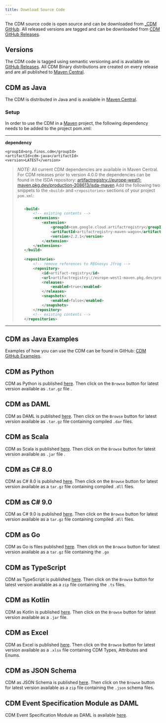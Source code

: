 ```yaml
---
title: Download Source Code
---
```


The CDM source code is open source and can be downloaded from [\_CDM
GitHub](https://github.com/finos/common-domain-model). All released versions are tagged and can be downloaded from
[CDM GitHub Releases](https://github.com/finos/common-domain-model/releases).

## Versions

The CDM code is tagged using semantic versioning and is available on
[GitHub
Releases](https://github.com/finos/common-domain-model/releases). All
CDM Binary distributions are created on every release and are all
published to [Maven
Central](https://central.sonatype.com/artifact/org.finos.cdm/cdm-parent).

## CDM as Java

The CDM is distributed in Java and is available in [Maven
Central](https://central.sonatype.com).

### Setup

In order to use the CDM in a [Maven](https://maven.apache.org) project,
the following dependency needs to be added to the project pom.xml:

---
**dependency**

  
    <groupId>org.finos.cdm</groupId>   
    <artifactId>cdm-java</artifactId>   
    <version>LATEST</version>

> _NOTE:_ All current CDM dependencies are available in Maven Central.
> For CDM releases prior to version 4.0.0 the dependencies can be found in the ISDA repository: <artifactregistry://europe-west1-maven.pkg.dev/production-208613/isda-maven>
> Add the following two snippets to the `<build>` and `<repositories>` sections of your project `pom.xml`:
>
> ```xml
>
>    <build>
>        <!-- existing contents -->
>        <extensions>
>            <extension>
>                <groupId>com.google.cloud.artifactregistry</groupId>
>                <artifactId>artifactregistry-maven-wagon</artifactId>
>                <version>2.2.1</version>
>            </extension>
>        </extensions>
>    </build>
>    
>    <repositories>
>        <!-- remove references to REGnosys Jfrog -->
>        <repository>
>            <id>artifact-registry</id>
>            <url>artifactregistry://europe-west1-maven.pkg.dev/production-208613/isda-maven</url>
>            <releases>
>                <enabled>true</enabled>
>            </releases>
>            <snapshots>
>                <enabled>false</enabled>
>            </snapshots>
>        </repository>
>        <!-- existing contents -->
>    </repositories>
>```

---

## CDM as Java Examples

Examples of how you can use
the CDM can be found in GitHub: [CDM GitHub Examples](https://github.com/finos/common-domain-model/tree/master/examples).

## CDM as Python

CDM as Python is published
[here](https://central.sonatype.com/artifact/org.finos.cdm/cdm-python/versions). Then click on the `Browse` button for latest version available as `.tar.gz` file .

## CDM as DAML

CDM as DAML is published
[here](https://central.sonatype.com/artifact/org.finos.cdm/cdm-daml/versions). Then click on the `Browse` button for latest version available as `.tar.gz` file containing compiled `.dar` files.

## CDM as Scala

CDM as Scala is published 
[here](https://central.sonatype.com/artifact/org.finos.cdm/cdm-scala/versions). Then click on the `Browse` button for latest version available as `.jar` file .

## CDM as C# 8.0

CDM as C# 8.0 is published
[here](https://central.sonatype.com/artifact/org.finos.cdm/cdm-csharp8/versions). Then click on the `Browse` button for latest version available as a `tar.gz` file containing compiled `.dll` files.

## CDM as C# 9.0

CDM as C# 9.0 is published
[here](https://central.sonatype.com/artifact/org.finos.cdm/cdm-csharp9/versions). Then click on the `Browse` button for latest version available as a `tar.gz` file containing compiled `.dll` files.

## CDM as Go

CDM as Go is files published
[here](https://central.sonatype.com/artifact/org.finos.cdm/cdm-golang/versions). Then click on the `Browse` button for latest version available as a `tar.gz` file containing the `.go`

## CDM as TypeScript

CDM as TypeScript is published
[here](https://central.sonatype.com/artifact/org.finos.cdm/cdm-typescript/versions). Then click on the `Browse` button for latest version available as a `zip` file containing the `.ts` files.

## CDM as Kotlin

CDM as Kotlin is published
[here](https://central.sonatype.com/artifact/org.finos.cdm/cdm-scala/versions). Then click on the `Browse` button for latest version available as a `.jar` file.

## CDM as Excel

CDM as Excel is published
[here](https://central.sonatype.com/artifact/org.finos.cdm/cdm-excel/versions). Then click on the `Browse` button for latest version available as a `.xlsx` file containing CDM Types, Attributes and Enums.

## CDM as JSON Schema

CDM as JSON Schema is published
[here](https://central.sonatype.com/artifact/org.finos.cdm/cdm-json-schema/versions). Then click on the `Browse` button for latest version available as a `zip` file containing the `.json` schema files.


## CDM Event Specification Module as DAML

CDM Event Specification Module as DAML is available
[here](https://github.com/digital-asset/lib-cdm-event-specification-module).